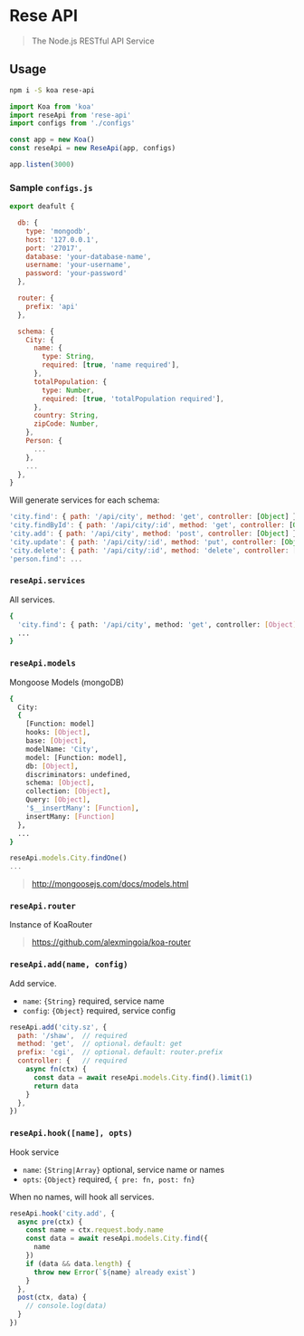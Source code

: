 # Rese API

> The Node.js RESTful API Service

## Usage

```bash
npm i -S koa rese-api
```

```js
import Koa from 'koa'
import reseApi from 'rese-api'
import configs from './configs'

const app = new Koa()
const reseApi = new ReseApi(app, configs)

app.listen(3000)
```


### Sample `configs.js`

```js
export deafult {

  db: {
    type: 'mongodb',
    host: '127.0.0.1',
    port: '27017',
    database: 'your-database-name',
    username: 'your-username',
    password: 'your-password'
  },

  router: {
    prefix: 'api'
  },

  schema: {
    City: {
      name: {
        type: String,
        required: [true, 'name required'],
      },
      totalPopulation: {
        type: Number,
        required: [true, 'totalPopulation required'],
      },
      country: String,
      zipCode: Number,
    },
    Person: {
      ...
    },
    ...
  },
}
```

Will generate services for each schema:

```js
'city.find': { path: '/api/city', method: 'get', controller: [Object] },
'city.findById': { path: '/api/city/:id', method: 'get', controller: [Object] },
'city.add': { path: '/api/city', method: 'post', controller: [Object] },
'city.update': { path: '/api/city/:id', method: 'put', controller: [Object] },
'city.delete': { path: '/api/city/:id', method: 'delete', controller: [Object] }
'person.find': ...
```

### `reseApi.services`
All services.

```bash
{
  'city.find': { path: '/api/city', method: 'get', controller: [Object] },
  ...
}
```

### `reseApi.models`
Mongoose Models (mongoDB)

```bash
{
  City:
  {
    [Function: model]
    hooks: [Object],
    base: [Object],
    modelName: 'City',
    model: [Function: model],
    db: [Object],
    discriminators: undefined,
    schema: [Object],
    collection: [Object],
    Query: [Object],
    '$__insertMany': [Function],
    insertMany: [Function]
  },
  ...
}
```

```js
reseApi.models.City.findOne()
...
```
> http://mongoosejs.com/docs/models.html

### `reseApi.router`
Instance of KoaRouter
> https://github.com/alexmingoia/koa-router

### `reseApi.add(name, config)`
Add service.
- `name`: `{String}` required, service name
- `config`: `{Object}` required, service config

```js
reseApi.add('city.sz', {
  path: '/shaw',  // required
  method: 'get',  // optional，default: get
  prefix: 'cgi',  // optional，default: router.prefix
  controller: {   // required
    async fn(ctx) {
      const data = await reseApi.models.City.find().limit(1)
      return data
    }
  },
})
```

### `reseApi.hook([name], opts)`
Hook service
- `name`: `{String|Array}` optional, service name or names
- `opts`: `{Object}` required, `{ pre: fn, post: fn}`

When no names, will hook all services.
```js
reseApi.hook('city.add', {
  async pre(ctx) {
    const name = ctx.request.body.name
    const data = await reseApi.models.City.find({
      name
    })
    if (data && data.length) {
      throw new Error(`${name} already exist`)
    }
  },
  post(ctx, data) {
    // console.log(data)
  }
})
```
